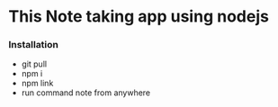 # This Note taking app using nodejs

### Installation

-   git pull
-   npm i
-   npm link
-   run command note from anywhere
